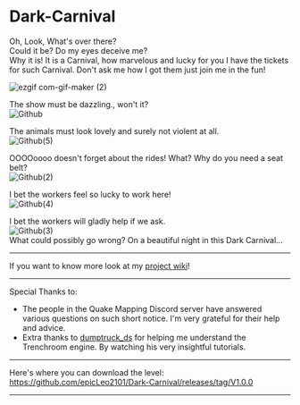 # Dark-Carnival
Oh, Look, What's over there? <br/>
Could it be? Do my eyes deceive me? <br/>
Why it is! It is a Carnival, how marvelous and lucky for you I have the tickets for such Carnival. Don't ask me how I got them just join me in the fun!

![ezgif com-gif-maker (2)](https://user-images.githubusercontent.com/91509500/208271119-f6b688f1-8f3e-4c62-85f2-79b13528bbd7.gif) <br/>

The show must be dazzling., won't it? <br/>
![Github](https://user-images.githubusercontent.com/91509500/208271672-b069c0e1-f972-4911-849a-34602d7fd195.png)

The animals must look lovely and surely not violent at all. <br/>
![Github(5)](https://user-images.githubusercontent.com/91509500/208271676-d18846be-3d28-4b0a-a0a9-6388f3b8c976.png)

OOOOoooo doesn't forget about the rides! What? Why do you need a seat belt? <br/>
![Github(2)](https://user-images.githubusercontent.com/91509500/208271678-38f7a339-e18c-4ab3-9de8-147893283a9b.png)

I bet the workers feel so lucky to work here! <br/>
![Github(4)](https://user-images.githubusercontent.com/91509500/208271683-6c1bfee9-3fe1-40ab-b822-e47964904870.png)

I bet the workers will gladly help if we ask. <br/>
![Github(3)](https://user-images.githubusercontent.com/91509500/208271685-6cec80f1-db22-4f05-a0c0-b85fdd070adb.png)<br/>
What could possibly go wrong? On a beautiful night in this Dark Carnival...


***
If you want to know more look at my [project wiki](https://github.com/epicLeo2101/Dark-Carnival/wiki)! 
***
Special Thanks to:
 - The people in the Quake Mapping Discord server have answered various questions on such short notice. I'm very grateful for their help and advice. 
 - Extra thanks to [dumptruck_ds](https://www.youtube.com/@dumptruckds) for helping me understand the Trenchroom engine. By watching his very insightful tutorials.
***
Here's where you can download the level: https://github.com/epicLeo2101/Dark-Carnival/releases/tag/V1.0.0
***

